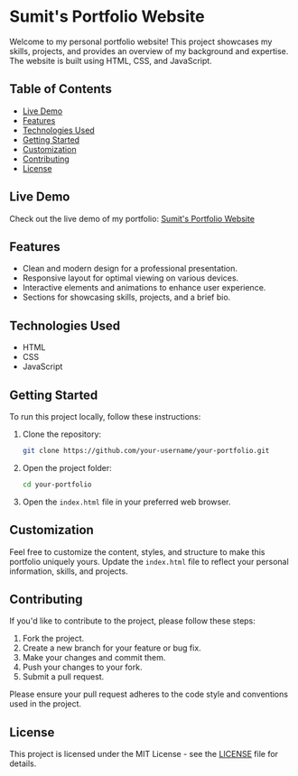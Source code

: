 # Sumit's Portfolio Website

Welcome to my personal portfolio website! This project showcases my skills, projects, and provides an overview of my background and expertise. The website is built using HTML, CSS, and JavaScript.

## Table of Contents

- [Live Demo](#live-demo)
- [Features](#features)
- [Technologies Used](#technologies-used)
- [Getting Started](#getting-started)
- [Customization](#customization)
- [Contributing](#contributing)
- [License](#license)

## Live Demo

Check out the live demo of my portfolio: [Sumit's Portfolio Website](https://sumit-repo.github.io/Portfolio-website/)

## Features

- Clean and modern design for a professional presentation.
- Responsive layout for optimal viewing on various devices.
- Interactive elements and animations to enhance user experience.
- Sections for showcasing skills, projects, and a brief bio.

## Technologies Used

- HTML
- CSS
- JavaScript

## Getting Started

To run this project locally, follow these instructions:

1. Clone the repository:

    ```bash
    git clone https://github.com/your-username/your-portfolio.git
    ```

2. Open the project folder:

    ```bash
    cd your-portfolio
    ```

3. Open the `index.html` file in your preferred web browser.

## Customization

Feel free to customize the content, styles, and structure to make this portfolio uniquely yours. Update the `index.html` file to reflect your personal information, skills, and projects.

## Contributing

If you'd like to contribute to the project, please follow these steps:

1. Fork the project.
2. Create a new branch for your feature or bug fix.
3. Make your changes and commit them.
4. Push your changes to your fork.
5. Submit a pull request.

Please ensure your pull request adheres to the code style and conventions used in the project.

## License

This project is licensed under the MIT License - see the [LICENSE](LICENSE.md) file for details.
